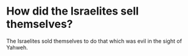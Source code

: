# How did the Israelites sell themselves?

The Israelites sold themselves to do that which was evil in the sight of Yahweh.
